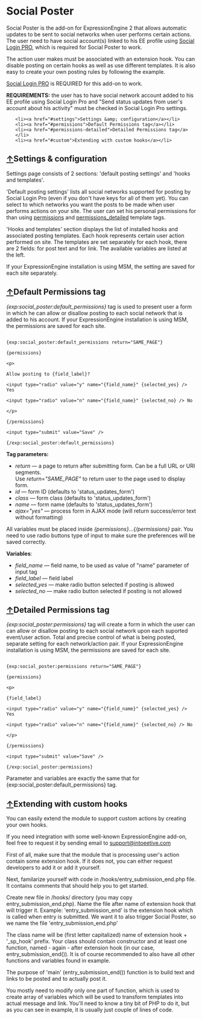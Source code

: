 <h1>Social Poster</h1>

<p>Social Poster is the add-on for ExpressionEngine 2 that allows automatic updates to be sent to social networks when user performs certain actions. The user need to have social account(s) linked to his EE profile using <a href="http://www.intoeetive.com/index.php/comments/social-login-pro">Social Login PRO</a>, which is required for Social Poster to work.</p>

<p>The action user makes must be associated with an extension hook. You can disable posting on certain hooks as well as use different templates. It is also easy to create your own posting rules by following the example.</p>

<p class="important"><a href="http://www.intoeetive.com/index.php/comments/social-login-pro">Social Login PRO</a> is REQUIRED for this add-on to work.</p>

<p><strong>REQUIREMENTS:</strong> the user has to have social network account added to his EE profile using Social Login Pro and "Send status updates from user's account about his activity" must be checked in Social Login Pro settings.</p>

<ul>		
    
    <li><a href="#settings">Settings &amp; configuration</a></li>
    <li><a href="#permissions">Default Permissions tag</a></li>
    <li><a href="#permissions-detailed">Detailed Permissions tag</a></li>
    <li><a href="#custom">Extending with custom hooks</a></li>
</ul>


<h2><a name="settings" href="#top">&uarr;</a>Settings &amp; configuration</h2>


<p>Settings page consists of 2 sections: 'default posting settings' and 'hooks and templates'.</p>

<p>'Default posting settings' lists all social networks supported for posting by Social Login Pro (even if you don't have keys for all of them yet). You can select to which networks you want the posts to be made when user performs actions on your site. The user can set his personal permissions for than using <a href="#permissions">permissions</a> and <a href="#permissions-detailed">permissions_detailed</a> template tags.</p>

<p>'Hooks and templates' section displays the list of installed hooks and associated posting templates. Each hook represents certain user action performed on site. The templates are set separately for each hook, there are 2 fields: for post text and for link. The available variables are listed at the left.</p>

<p> If your ExpressionEngine installation is using MSM, the setting are saved for each site separately.</p>


<h2><a name="permissions" href="#top">&uarr;</a>Default Permissions tag</h2>

<p><dfn>{exp:social_poster:default_permissions}</dfn> tag is used to present user a form in which he can allow or disallow posting to each social network that is added to his account. If your ExpressionEngine installation is using MSM, the permissions are saved for each site.</p>

<code>
{exp:social_poster:default_permissions return="SAME_PAGE"}<br />
{permissions}<br />
&lt;p&gt;<br />
Allow posting to {field_label}?<br />
&lt;input type="radio" value="y" name="{field_name}" {selected_yes} /&gt; Yes<br />
&lt;input type="radio" value="n" name="{field_name}" {selected_no} /&gt; No<br />
&lt;/p&gt;<br />
{/permissions}<br />
&lt;input type="submit" value="Save" /&gt;<br />
{/exp:social_poster:default_permissions}
</code>

<p><strong>Tag parameters:</strong>
<ul>
<li><dfn>return</dfn> &mdash; a page to return after submitting form. Can be a full URL or URI segments.<br />Use <em>return="SAME_PAGE"</em> to return user to the page used to display form.</li>
<li><dfn>id</dfn> &mdash; form ID (defaults to 'status_updates_form')</li>
<li><dfn>class</dfn> &mdash; form class (defaults to 'status_updates_form')</li>
<li><dfn>name</dfn> &mdash; form name (defaults to 'status_updates_form')</li>
<li><dfn>ajax="yes"</dfn> &mdash; process form in AJAX mode (will return success/error text without formatting)</li>
</ul>
</p>

<p>All variables must be placed inside <dfn>{permissions}...{/permissions}</dfn> pair. You need to use radio buttons type of input to make sure the preferences will be saved correctly.</p>


<p><strong>Variables</strong>:

<ul>
<li><dfn>field_name</dfn> &mdash; field name, to be used as value of "name" parameter of input tag</li>
<li><dfn>field_label</dfn> &mdash; field label</li>
<li><dfn>selected_yes</dfn> &mdash; make radio button selected if posting is allowed</li>
<li><dfn>selected_no</dfn> &mdash; make radio button selected if posting is not allowed</li>
</ul>





<h2><a name="permissions-detailed" href="#top">&uarr;</a>Detailed Permissions tag</h2>

<p><dfn>{exp:social_poster:permissions}</dfn> tag will create a form in which the user can can allow or disallow posting to each social network upon each suported event/user action. Total and precise control of what is being posted, separate setting for each network/action pair. If your ExpressionEngine installation is using MSM, the permissions are saved for each site.</p>

<code>
{exp:social_poster:permissions return="SAME_PAGE"}<br />
{permissions}<br />
&lt;p&gt;<br />
{field_label}<br />
&lt;input type="radio" value="y" name="{field_name}" {selected_yes} /&gt; Yes<br />
&lt;input type="radio" value="n" name="{field_name}" {selected_no} /&gt; No<br />
&lt;/p&gt;<br />
{/permissions}<br />
&lt;input type="submit" value="Save" /&gt;<br />
{/exp:social_poster:permissions}
</code>


<p>Parameter and variables are exactly the same that for {exp:social_poster:default_permissions} tag.</p>




<h2><a name="custom" href="#top">&uarr;</a>Extending with custom hooks</h2>

<p>You can easily extend the module to support custom actions by creating your own hooks.</p> 

<p class="important">If you need integration with some well-known ExpressionEngine add-on, feel free to request it by sending email to <a href="mailto:support@intoeetive.com">support@intoeetive.com</a></p>

<p>First of all, make sure that the module that is processing user's action contain some extension hook. If it does not, you can either request developers to add it or add it yourself.</p>

<p>Next, familarize yourself with code in /hooks/entry_submission_end.php file. It contains comments that should help you to get started.</p>

<p>Create new file in /hooks/ directory (you may copy entry_submission_end.php). Name the file after name of extension hook that will trigger it. Example: 'entry_submission_end' is the extension hook which is called when entry is submitted. We want it to also trigger Social Poster, so we name the file 'entry_submission_end.php'</p>

<p>The class name will be (first letter capitalized) name of extension hook + '_sp_hook' prefix. Your class should contain constructor and at least one function, named - again - after extension hook (in our case, entry_submission_end()). It is of course recommended to also have all other functions and variables found in example.</p>

<p>The purpose of 'main' (entry_submission_end()) function is to build text and links to be posted and to actually post it.</p>

<p>You mostly need to modify only one part of function, which is used to create array of variables which will be used to transform templates into actual message and link. You'll need to know a tiny bit of PHP to do it, but as you can see in example, it is usually just couple of lines of code.</p>

